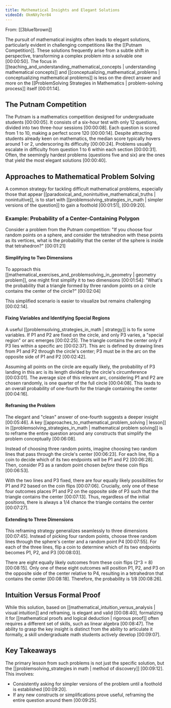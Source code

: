 ```yaml
---
title: Mathematical Insights and Elegant Solutions
videoId: OkmNXy7er84
---
```


From: [[3blue1brown]] <br/> 

The pursuit of mathematical insights often leads to elegant solutions, particularly evident in challenging competitions like the [[Putnam Competition]]. These solutions frequently arise from a subtle shift in perspective, transforming a complex problem into a solvable one <a class="yt-timestamp" data-t="00:00:50">[00:00:50]</a>. The focus in [[teaching_and_understanding_mathematical_concepts | understanding mathematical concepts]] and [[conceptualizing_mathematical_problems | conceptualizing mathematical problems]] is less on the direct answer and more on the [[ProblemSolving Strategies in Mathematics | problem-solving process]] itself <a class="yt-timestamp" data-t="00:01:14">[00:01:14]</a>.

## The Putnam Competition

The Putnam is a mathematics competition designed for undergraduate students <a class="yt-timestamp" data-t="00:00:05">[00:00:05]</a>. It consists of a six-hour test with only 12 questions, divided into two three-hour sessions <a class="yt-timestamp" data-t="00:00:08">[00:00:08]</a>. Each question is scored from 1 to 10, making a perfect score 120 <a class="yt-timestamp" data-t="00:00:14">[00:00:14]</a>. Despite attracting students already keen on mathematics, the median score typically hovers around 1 or 2, underscoring its difficulty <a class="yt-timestamp" data-t="00:00:24">[00:00:24]</a>. Problems usually escalate in difficulty from question 1 to 6 within each section <a class="yt-timestamp" data-t="00:00:31">[00:00:31]</a>. Often, the seemingly hardest problems (questions five and six) are the ones that yield the most elegant solutions <a class="yt-timestamp" data-t="00:00:40">[00:00:40]</a>.

## Approaches to Mathematical Problem Solving

A common strategy for tackling difficult mathematical problems, especially those that appear [[paradoxical_and_nonintuitive_mathematical_truths | nonintuitive]], is to start with [[problemsolving_strategies_in_math | simpler versions of the question]] to gain a foothold <a class="yt-timestamp" data-t="00:01:51">[00:01:51]</a>, <a class="yt-timestamp" data-t="00:09:20">[00:09:20]</a>.

### Example: Probability of a Center-Containing Polygon

Consider a problem from the Putnam competition:
"If you choose four random points on a sphere, and consider the tetrahedron with these points as its vertices, what is the probability that the center of the sphere is inside that tetrahedron?" <a class="yt-timestamp" data-t="00:01:21">[00:01:21]</a>

#### Simplifying to Two Dimensions

To approach this [[mathematical_exercises_and_problemsolving_in_geometry | geometry problem]], one might first simplify it to two dimensions <a class="yt-timestamp" data-t="00:01:54">[00:01:54]</a>:
"What's the probability that a triangle formed by three random points on a circle contains the center of the circle?" <a class="yt-timestamp" data-t="00:02:04">[00:02:04]</a>

This simplified scenario is easier to visualize but remains challenging <a class="yt-timestamp" data-t="00:02:14">[00:02:14]</a>.

#### Fixing Variables and Identifying Special Regions

A useful [[problemsolving_strategies_in_math | strategy]] is to fix some variables. If P1 and P2 are fixed on the circle, and only P3 varies, a "special region" or arc emerges <a class="yt-timestamp" data-t="00:02:25">[00:02:25]</a>. The triangle contains the center only if P3 lies within a specific arc <a class="yt-timestamp" data-t="00:02:37">[00:02:37]</a>. This arc is defined by drawing lines from P1 and P2 through the circle's center; P3 must be in the arc on the opposite side of P1 and P2 <a class="yt-timestamp" data-t="00:02:42">[00:02:42]</a>.

Assuming all points on the circle are equally likely, the probability of P3 landing in this arc is its length divided by the circle's circumference <a class="yt-timestamp" data-t="00:03:01">[00:03:01]</a>. The average size of this relevant arc, considering P1 and P2 are chosen randomly, is one quarter of the full circle <a class="yt-timestamp" data-t="00:04:08">[00:04:08]</a>. This leads to an overall probability of one-fourth for the triangle containing the center <a class="yt-timestamp" data-t="00:04:16">[00:04:16]</a>.

#### Reframing the Problem

The elegant and "clean" answer of one-fourth suggests a deeper insight <a class="yt-timestamp" data-t="00:05:46">[00:05:46]</a>. A key [[approaches_to_mathematical_problem_solving | lesson]] in [[problemsolving_strategies_in_math | mathematical problem solving]] is to reframe the entire question around any constructs that simplify the problem conceptually <a class="yt-timestamp" data-t="00:06:08">[00:06:08]</a>.

Instead of choosing three random points, imagine choosing two random lines that pass through the circle's center <a class="yt-timestamp" data-t="00:06:23">[00:06:23]</a>. For each line, flip a coin to decide which of its two endpoints will be P1 and P2 <a class="yt-timestamp" data-t="00:06:28">[00:06:28]</a>. Then, consider P3 as a random point chosen *before* these coin flips <a class="yt-timestamp" data-t="00:06:53">[00:06:53]</a>.

With the two lines and P3 fixed, there are four equally likely possibilities for P1 and P2 based on the coin flips <a class="yt-timestamp" data-t="00:07:06">[00:07:06]</a>. Crucially, only one of these four outcomes places P1 and P2 on the opposite side of P3 such that the triangle contains the center <a class="yt-timestamp" data-t="00:07:13">[00:07:13]</a>. Thus, regardless of the initial positions, there is always a 1/4 chance the triangle contains the center <a class="yt-timestamp" data-t="00:07:27">[00:07:27]</a>.

#### Extending to Three Dimensions

This reframing strategy generalizes seamlessly to three dimensions <a class="yt-timestamp" data-t="00:07:45">[00:07:45]</a>. Instead of picking four random points, choose three random lines through the sphere's center and a random point P4 <a class="yt-timestamp" data-t="00:07:55">[00:07:55]</a>. For each of the three lines, flip a coin to determine which of its two endpoints becomes P1, P2, and P3 <a class="yt-timestamp" data-t="00:08:03">[00:08:03]</a>.

There are eight equally likely outcomes from these coin flips (2^3 = 8) <a class="yt-timestamp" data-t="00:08:15">[00:08:15]</a>. Only one of these eight outcomes will position P1, P2, and P3 on the opposite side of the center relative to P4, resulting in a tetrahedron that contains the center <a class="yt-timestamp" data-t="00:08:18">[00:08:18]</a>. Therefore, the probability is 1/8 <a class="yt-timestamp" data-t="00:08:26">[00:08:26]</a>.

## Intuition Versus Formal Proof

While this solution, based on [[mathematical_intuition_versus_analysis | visual intuition]] and reframing, is elegant and valid <a class="yt-timestamp" data-t="00:08:40">[00:08:40]</a>, formalizing it for [[mathematical proofs and logical deduction | rigorous proof]] often requires a different set of skills, such as linear algebra <a class="yt-timestamp" data-t="00:08:47">[00:08:47]</a>. The ability to grasp the key insight is distinct from the ability to articulate it formally, a skill undergraduate math students actively develop <a class="yt-timestamp" data-t="00:09:07">[00:09:07]</a>.

## Key Takeaways

The primary lesson from such problems is not just the specific solution, but the [[problemsolving_strategies in math | method of discovery]] <a class="yt-timestamp" data-t="00:09:12">[00:09:12]</a>. This involves:
*   Consistently asking for simpler versions of the problem until a foothold is established <a class="yt-timestamp" data-t="00:09:20">[00:09:20]</a>.
*   If any new constructs or simplifications prove useful, reframing the entire question around them <a class="yt-timestamp" data-t="00:09:25">[00:09:25]</a>.